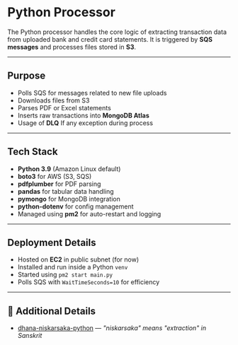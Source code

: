 # Python Processor

The Python processor handles the core logic of extracting transaction data from uploaded bank and credit card statements. It is triggered by **SQS messages** and processes files stored in **S3**.

---

## Purpose

* Polls SQS for messages related to new file uploads
* Downloads files from S3
* Parses PDF or Excel statements
* Inserts raw transactions into **MongoDB Atlas**
* Usage of **DLQ** If any exception during process

---

## Tech Stack

* **Python 3.9** (Amazon Linux default)
* **boto3** for AWS (S3, SQS)
* **pdfplumber** for PDF parsing
* **pandas** for tabular data handling
* **pymongo** for MongoDB integration
* **python-dotenv** for config management
* Managed using **pm2** for auto-restart and logging

---

## Deployment Details

* Hosted on **EC2** in public subnet (for now)
* Installed and run inside a Python `venv`
* Started using `pm2 start main.py`
* Polls SQS with `WaitTimeSeconds=10` for efficiency

---

## 🔗 Additional Details

* [dhana-niskarsaka-python](https://github.com/bhavikparmar7/dhana-niskarsaka-python) — *"niskarsaka" means "extraction" in Sanskrit*
